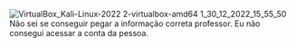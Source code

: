 ![VirtualBox_Kali-Linux-2022 2-virtualbox-amd64 1_30_12_2022_15_55_50](https://user-images.githubusercontent.com/121691977/210105954-b6a2a7af-fea2-4396-9c43-8920cb59053f.png)
Não sei se conseguir pegar a informação correta professor. Eu não consegui acessar a conta da pessoa. 
